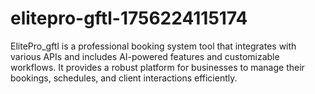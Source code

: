 # elitepro-gftl-1756224115174
ElitePro_gftl is a professional booking system tool that integrates with various APIs and includes AI-powered features and customizable workflows. It provides a robust platform for businesses to manage their bookings, schedules, and client interactions efficiently.
